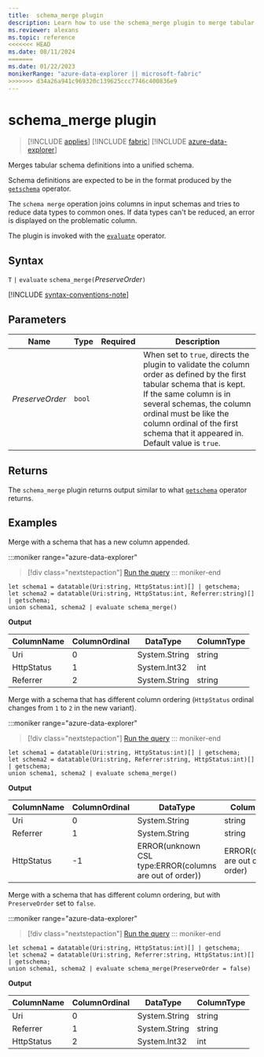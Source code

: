 ```yaml
---
title:  schema_merge plugin
description: Learn how to use the schema_merge plugin to merge tabular schema definitions into a unified schema.
ms.reviewer: alexans
ms.topic: reference
<<<<<<< HEAD
ms.date: 08/11/2024
=======
ms.date: 01/22/2023
monikerRange: "azure-data-explorer || microsoft-fabric"
>>>>>>> d34a26a941c969320c139625ccc7746c400836e9
---
```

# schema_merge plugin

> [!INCLUDE [applies](../includes/applies-to-version/applies.md)] [!INCLUDE [fabric](../includes/applies-to-version/fabric.md)] [!INCLUDE [azure-data-explorer](../includes/applies-to-version/azure-data-explorer.md)] 

Merges tabular schema definitions into a unified schema.

Schema definitions are expected to be in the format produced by the [`getschema`](getschema-operator.md) operator.

The `schema merge` operation joins columns in input schemas and tries to reduce
data types to common ones. If data types can't be reduced, an error is displayed on the problematic column.

The plugin is invoked with the [`evaluate`](evaluate-operator.md) operator.

## Syntax

`T` `|` `evaluate` `schema_merge(`*PreserveOrder*`)`

[!INCLUDE [syntax-conventions-note](../includes/syntax-conventions-note.md)]

## Parameters

| Name | Type | Required | Description |
|--|--|--|--|
| *PreserveOrder* | `bool` | | When set to `true`, directs the plugin to validate the column order as defined by the first tabular schema that is kept. If the same column is in several schemas, the column ordinal must be like the column ordinal of the first schema that it appeared in. Default value is `true`.|

## Returns

The `schema_merge` plugin returns output similar to what [`getschema`](getschema-operator.md) operator returns.

## Examples

Merge with a schema that has a new column appended.

:::moniker range="azure-data-explorer"
> [!div class="nextstepaction"]
> <a href="https://dataexplorer.azure.com/clusters/help/databases/Samples?query=H4sIAAAAAAAAA8tJLVEoTs5IzU00VLBVSEksAcKknFSN0KJMq+KSosy8dB0Fj5KSgmCgRGmxVWZeiWZ0rEKNQnpqCUSbNVcO3AgjIo3QUQhKTUstKkotgirAMLM0LzM/D+YwHbjxNQqpZYk5pYklqVCh+NzUovRUDU0ALOh/occAAAA=" target="_blank">Run the query</a>
::: moniker-end

```kusto
let schema1 = datatable(Uri:string, HttpStatus:int)[] | getschema;
let schema2 = datatable(Uri:string, HttpStatus:int, Referrer:string)[] | getschema;
union schema1, schema2 | evaluate schema_merge()
```

**Output**

|ColumnName | ColumnOrdinal | DataType | ColumnType|
|---|---|---|---|
|Uri|0|System.String|string|
|HttpStatus|1|System.Int32|int|
|Referrer|2|System.String|string|

Merge with a schema that has different column ordering (`HttpStatus` ordinal changes from `1` to `2` in the new variant).

:::moniker range="azure-data-explorer"
> [!div class="nextstepaction"]
> <a href="https://dataexplorer.azure.com/clusters/help/databases/Samples?query=H4sIAAAAAAAAA8tJLVEoTs5IzU00VLBVSEksAcKknFSN0KJMq+KSosy8dB0Fj5KSgmCgRGmxVWZeiWZ0rEKNQnpqCUSbNVcO3AgjnEYEpaalFhWlFhFrZmleZn4ezGE6cONrFFLLEnNKE0tSoULxualF6akamgBdra59xwAAAA==" target="_blank">Run the query</a>
::: moniker-end

```kusto
let schema1 = datatable(Uri:string, HttpStatus:int)[] | getschema;
let schema2 = datatable(Uri:string, Referrer:string, HttpStatus:int)[] | getschema;
union schema1, schema2 | evaluate schema_merge()
```

**Output**

|ColumnName | ColumnOrdinal | DataType | ColumnType|
|---|---|---|---|
|Uri|0|System.String|string|
|Referrer|1|System.String|string|
|HttpStatus|-1|ERROR(unknown CSL type:ERROR(columns are out of order))|ERROR(columns are out of order)|

Merge with a schema that has different column ordering, but with `PreserveOrder` set to `false`.

:::moniker range="azure-data-explorer"
> [!div class="nextstepaction"]
> <a href="https://dataexplorer.azure.com/clusters/help/databases/Samples?query=H4sIAAAAAAAAA42OsQrCQBBEe79iywTSaBmxt1MUKxHZmMl5cLnI7l6qfHwO1HSCTDfDPF6AkT6e6HlNO2rZcpqA4iK+VhMfXUV7s9c5D0lrH6283mgiB3vftquwIDY/ESd0EIH8y0zRD/ErVi34iTBySGz4VPce4lAcBQoZcZAWkiU6DopyBn2W6PrcAAAA" target="_blank">Run the query</a>
::: moniker-end

```kusto
let schema1 = datatable(Uri:string, HttpStatus:int)[] | getschema;
let schema2 = datatable(Uri:string, Referrer:string, HttpStatus:int)[] | getschema;
union schema1, schema2 | evaluate schema_merge(PreserveOrder = false)
```

**Output**

|ColumnName | ColumnOrdinal | DataType | ColumnType|
|---|---|---|---|
|Uri|0|System.String|string
|Referrer|1|System.String|string
|HttpStatus|2|System.Int32|int|
